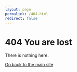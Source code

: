 ```yaml
---
layout: page
permalink: /404.html
redirect: false
---
```

<!--
title: "Page not found"
description: "Looks like there has been a mistake. Nothing exists here."
-->
# 404 You are lost

There is nothing here.

[Go back to the main site](/)

<!--{{ site.baseurl | prepend: site.url }}-->